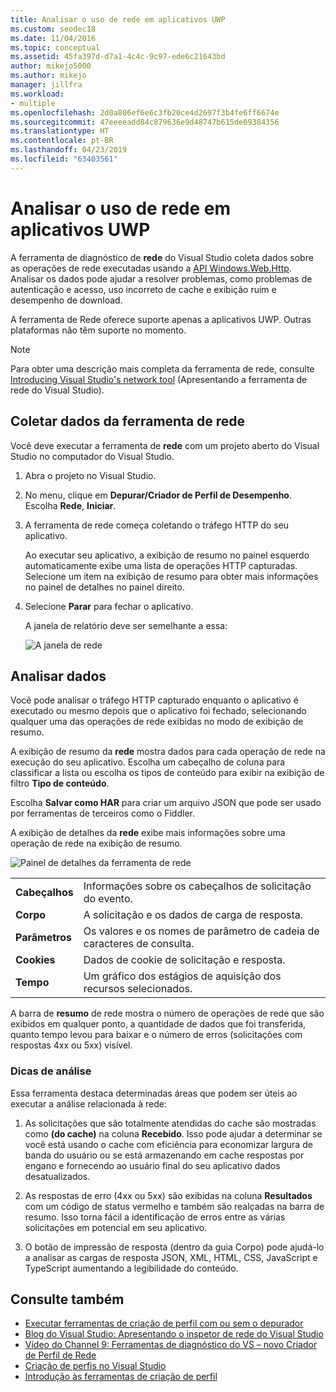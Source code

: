 ```yaml
---
title: Analisar o uso de rede em aplicativos UWP
ms.custom: seodec18
ms.date: 11/04/2016
ms.topic: conceptual
ms.assetid: 45fa397d-d7a1-4c4c-9c97-ede6c21643bd
author: mikejo5000
ms.author: mikejo
manager: jillfra
ms.workload:
- multiple
ms.openlocfilehash: 2d0a806ef6e6c3fb20ce4d2697f3b4fe6ff6674e
ms.sourcegitcommit: 47eeeeadd84c879636e9d48747b615de69384356
ms.translationtype: HT
ms.contentlocale: pt-BR
ms.lasthandoff: 04/23/2019
ms.locfileid: "63403561"
---
```

# <a name="analyze-network-usage-in-uwp-apps"></a>Analisar o uso de rede em aplicativos UWP
A ferramenta de diagnóstico de **rede** do Visual Studio coleta dados sobre as operações de rede executadas usando a [API Windows.Web.Http](/uwp/api/windows.web.http). Analisar os dados pode ajudar a resolver problemas, como problemas de autenticação e acesso, uso incorreto de cache e exibição ruim e desempenho de download.

 A ferramenta de Rede oferece suporte apenas a aplicativos UWP. Outras plataformas não têm suporte no momento.

> [!NOTE]
> Para obter uma descrição mais completa da ferramenta de rede, consulte [Introducing Visual Studio's network tool](https://devblogs.microsoft.com/visualstudio/introducing-visual-studios-network-tool/) (Apresentando a ferramenta de rede do Visual Studio).

## <a name="collect-network-tool-data"></a>Coletar dados da ferramenta de rede
 Você deve executar a ferramenta de **rede** com um projeto aberto do Visual Studio no computador do Visual Studio.

1. Abra o projeto no Visual Studio.

2. No menu, clique em **Depurar/Criador de Perfil de Desempenho**. Escolha **Rede**, **Iniciar**.

3. A ferramenta de rede começa coletando o tráfego HTTP do seu aplicativo.

    Ao executar seu aplicativo, a exibição de resumo no painel esquerdo automaticamente exibe uma lista de operações HTTP capturadas. Selecione um item na exibição de resumo para obter mais informações no painel de detalhes no painel direito.

4. Selecione **Parar** para fechar o aplicativo.

   A janela de relatório deve ser semelhante a essa:

   ![A janela de rede](../profiling/media/network_fullwindow.png "NETWORK_FullWindow")

## <a name="analyze-data"></a>Analisar dados
 Você pode analisar o tráfego HTTP capturado enquanto o aplicativo é executado ou mesmo depois que o aplicativo foi fechado, selecionando qualquer uma das operações de rede exibidas no modo de exibição de resumo.

 A exibição de resumo da **rede** mostra dados para cada operação de rede na execução do seu aplicativo. Escolha um cabeçalho de coluna para classificar a lista ou escolha os tipos de conteúdo para exibir na exibição de filtro **Tipo de conteúdo**.

 Escolha **Salvar como HAR** para criar um arquivo JSON que pode ser usado por ferramentas de terceiros como o Fiddler.

 A exibição de detalhes da **rede** exibe mais informações sobre uma operação de rede na exibição de resumo.

 ![Painel de detalhes da ferramenta de rede](../profiling/media/network_detailsviewpane.png "NETWORK_DetailsViewPane")

|||
|-|-|
|**Cabeçalhos**|Informações sobre os cabeçalhos de solicitação do evento.|
|**Corpo**|A solicitação e os dados de carga de resposta.|
|**Parâmetros**|Os valores e os nomes de parâmetro de cadeia de caracteres de consulta.|
|**Cookies**|Dados de cookie de solicitação e resposta.|
|**Tempo**|Um gráfico dos estágios de aquisição dos recursos selecionados.|

 A barra de **resumo** de rede mostra o número de operações de rede que são exibidos em qualquer ponto, a quantidade de dados que foi transferida, quanto tempo levou para baixar e o número de erros (solicitações com respostas 4xx ou 5xx) visível.

### <a name="analysis-tips"></a>Dicas de análise
 Essa ferramenta destaca determinadas áreas que podem ser úteis ao executar a análise relacionada à rede:

1. As solicitações que são totalmente atendidas do cache são mostradas como **(do cache)** na coluna **Recebido**. Isso pode ajudar a determinar se você está usando o cache com eficiência para economizar largura de banda do usuário ou se está armazenando em cache respostas por engano e fornecendo ao usuário final do seu aplicativo dados desatualizados.

2. As respostas de erro (4xx ou 5xx) são exibidas na coluna **Resultados** com um código de status vermelho e também são realçadas na barra de resumo. Isso torna fácil a identificação de erros entre as várias solicitações em potencial em seu aplicativo.

3. O botão de impressão de resposta (dentro da guia Corpo) pode ajudá-lo a analisar as cargas de resposta JSON, XML, HTML, CSS, JavaScript e TypeScript aumentando a legibilidade do conteúdo.

## <a name="see-also"></a>Consulte também

- [Executar ferramentas de criação de perfil com ou sem o depurador](../profiling/running-profiling-tools-with-or-without-the-debugger.md)
- [Blog do Visual Studio: Apresentando o inspetor de rede do Visual Studio](http://go.microsoft.com/fwlink/?LinkId=535022)
- [Vídeo do Channel 9: Ferramentas de diagnóstico do VS – novo Criador de Perfil de Rede](https://channel9.msdn.com/Series/ConnectOn-Demand/206)
- [Criação de perfis no Visual Studio](../profiling/index.md)
- [Introdução às ferramentas de criação de perfil](../profiling/profiling-feature-tour.md)